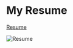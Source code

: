 # My Resume
<a href ="https://dhiraj73ray.github.io/My_Resume.pdf" target= "_blank">Resume<a>

![Resume](https://github.com/Dhiraj73Ray/MyResume/assets/120560857/4d274f4d-8817-438b-b8da-1c054a9ed979)

